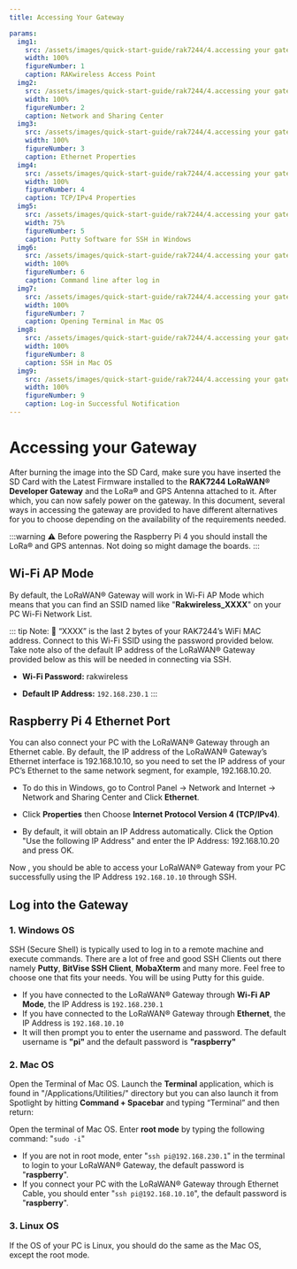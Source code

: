 ```yaml
---
title: Accessing Your Gateway

params:
  img1:
    src: /assets/images/quick-start-guide/rak7244/4.accessing your gateway/wifi.jpg
    width: 100%
    figureNumber: 1
    caption: RAKwireless Access Point
  img2:
    src: /assets/images/quick-start-guide/rak7244/4.accessing your gateway/networ&sharing.png
    width: 100%
    figureNumber: 2
    caption: Network and Sharing Center
  img3:
    src: /assets/images/quick-start-guide/rak7244/4.accessing your gateway/ethernetproperties.jpg
    width: 100%
    figureNumber: 3
    caption: Ethernet Properties
  img4:
    src: /assets/images/quick-start-guide/rak7244/4.accessing your gateway/tcpipv4.jpg
    width: 100%
    figureNumber: 4
    caption: TCP/IPv4 Properties
  img5:
    src: /assets/images/quick-start-guide/rak7244/4.accessing your gateway/puttywindows.png
    width: 75%
    figureNumber: 5
    caption: Putty Software for SSH in Windows
  img6:
    src: /assets/images/quick-start-guide/rak7244/4.accessing your gateway/commandline.png
    width: 100%
    figureNumber: 6
    caption: Command line after log in
  img7:
    src: /assets/images/quick-start-guide/rak7244/4.accessing your gateway/mac_terminal.jpg
    width: 100%
    figureNumber: 7
    caption: Opening Terminal in Mac OS
  img8:
    src: /assets/images/quick-start-guide/rak7244/4.accessing your gateway/sshmac.jpg
    width: 100%
    figureNumber: 8
    caption: SSH in Mac OS
  img9:
    src: /assets/images/quick-start-guide/rak7244/4.accessing your gateway/loginsuccess.jpg
    width: 100%
    figureNumber: 9
    caption: Log-in Successful Notification
---
```


# Accessing your Gateway
After burning the image into the SD Card, make sure you have inserted the SD Card with the Latest Firmware installed to the **RAK7244 LoRaWAN® Developer Gateway** and the LoRa® and GPS Antenna attached to it. After which, you can now safely power on the gateway. In this document, several ways in accessing the gateway are provided to have different alternatives for you to choose depending on the availability of the requirements needed.

:::warning 
:warning: Before powering the Raspberry Pi 4 you should install the LoRa® and GPS antennas. Not doing so might damage the boards.
:::

## Wi-Fi AP Mode
By default, the LoRaWAN® Gateway will work in Wi-Fi AP Mode which means that you can find an SSID named like "**Rakwireless_XXXX**" on your PC Wi-Fi Network List.

<rk-img :params="$page.frontmatter.params.img1" />

::: tip Note: 
:pencil: “XXXX” is the last 2 bytes of your RAK7244’s WiFi MAC address. Connect to this Wi-Fi SSID using the password provided below. Take note also  of the default IP address of the LoRaWAN® Gateway provided below as this will be needed in connecting via SSH.

* **Wi-Fi Password:** rakwireless

* **Default IP Address:** `192.168.230.1`
:::

## Raspberry Pi 4 Ethernet Port
You can also connect your PC with the LoRaWAN® Gateway through an Ethernet cable. By default, the IP address of the LoRaWAN® Gateway’s Ethernet interface is 192.168.10.10, so you need to set the IP address of your PC’s Ethernet to the same network segment, for example, 192.168.10.20.

* To do this in Windows, go to Control Panel -> Network and Internet -> Network and Sharing Center and Click **Ethernet**.

<rk-img :params="$page.frontmatter.params.img2" />

* Click **Properties** then Choose **Internet Protocol Version 4 (TCP/IPv4)**.

<rk-img :params="$page.frontmatter.params.img3" />

* By default, it will obtain an IP Address automatically. Click the Option "Use the following IP Address" and enter the IP Address: 192.168.10.20 and press OK.

<rk-img :params="$page.frontmatter.params.img4" />

Now , you should be able to access your LoRaWAN® Gateway from your PC successfully using the IP Address `192.168.10.10` through SSH.

## Log into the Gateway 
### 1. Windows OS
SSH (Secure Shell) is typically used to log in to a remote machine and execute commands. There are a lot of free and good SSH Clients out there namely **Putty**, **BitVise SSH Client**, **MobaXterm** and many more. Feel free to choose one that fits your needs. You will be using Putty for this guide.

<rk-img :params="$page.frontmatter.params.img5" />

* If you have connected to the LoRaWAN® Gateway through **Wi-Fi AP Mode**, the IP Address is `192.168.230.1`
* If you have connected to the LoRaWAN® Gateway through **Ethernet**, the IP Address is `192.168.10.10`
* It will then prompt you to enter the username and password. The default username is **"pi"** and the default password is **"raspberry"**

<rk-img :params="$page.frontmatter.params.img6" />

### 2. Mac OS
Open the Terminal of Mac OS. Launch the **Terminal** application, which is found in "/Applications/Utilities/" directory but you can also launch it from Spotlight by hitting **Command + Spacebar** and typing “Terminal” and then return:

<rk-img :params="$page.frontmatter.params.img7" />

Open the terminal of Mac OS. Enter **root mode** by typing the following command: "`sudo -i`"

<rk-img :params="$page.frontmatter.params.img8" />

* If you are not in root mode, enter "`ssh pi@192.168.230.1`" in the terminal to login to your LoRaWAN® Gateway, the default password is "**raspberry**".
* If you connect your PC with the LoRaWAN® Gateway through Ethernet Cable, you should enter "`ssh pi@192.168.10.10`", the default password is "**raspberry**".

<rk-img :params="$page.frontmatter.params.img9" />

### 3. Linux OS
If the OS of your PC is Linux, you should do the same as the Mac OS, except the root mode.